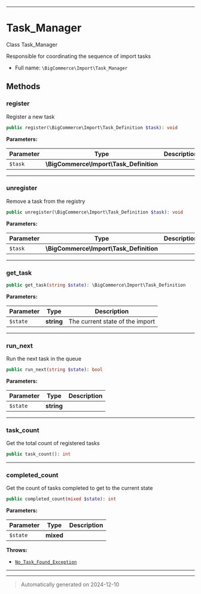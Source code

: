 ***

# Task_Manager

Class Task_Manager

Responsible for coordinating the sequence of import tasks

* Full name: `\BigCommerce\Import\Task_Manager`




## Methods


### register

Register a new task

```php
public register(\BigCommerce\Import\Task_Definition $task): void
```








**Parameters:**

| Parameter | Type | Description |
|-----------|------|-------------|
| `$task` | **\BigCommerce\Import\Task_Definition** |  |





***

### unregister

Remove a task from the registry

```php
public unregister(\BigCommerce\Import\Task_Definition $task): void
```








**Parameters:**

| Parameter | Type | Description |
|-----------|------|-------------|
| `$task` | **\BigCommerce\Import\Task_Definition** |  |





***

### get_task



```php
public get_task(string $state): \BigCommerce\Import\Task_Definition
```








**Parameters:**

| Parameter | Type | Description |
|-----------|------|-------------|
| `$state` | **string** | The current state of the import |





***

### run_next

Run the next task in the queue

```php
public run_next(string $state): bool
```








**Parameters:**

| Parameter | Type | Description |
|-----------|------|-------------|
| `$state` | **string** |  |





***

### task_count

Get the total count of registered tasks

```php
public task_count(): int
```












***

### completed_count

Get the count of tasks completed to get to the current state

```php
public completed_count(mixed $state): int
```








**Parameters:**

| Parameter | Type | Description |
|-----------|------|-------------|
| `$state` | **mixed** |  |




**Throws:**

- [`No_Task_Found_Exception`](../Exceptions/No_Task_Found_Exception.md)



***


***
> Automatically generated on 2024-12-10
